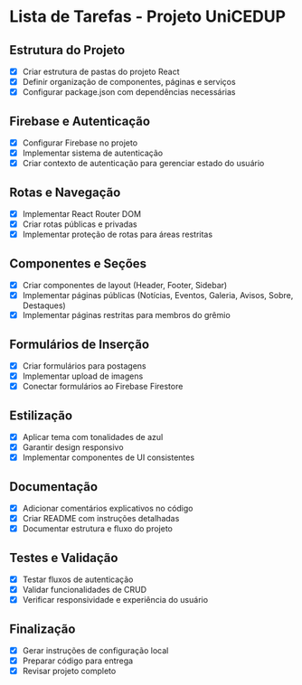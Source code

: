 # Lista de Tarefas - Projeto UniCEDUP

## Estrutura do Projeto
- [x] Criar estrutura de pastas do projeto React
- [x] Definir organização de componentes, páginas e serviços
- [x] Configurar package.json com dependências necessárias

## Firebase e Autenticação
- [x] Configurar Firebase no projeto
- [x] Implementar sistema de autenticação
- [x] Criar contexto de autenticação para gerenciar estado do usuário

## Rotas e Navegação
- [x] Implementar React Router DOM
- [x] Criar rotas públicas e privadas
- [x] Implementar proteção de rotas para áreas restritas

## Componentes e Seções
- [x] Criar componentes de layout (Header, Footer, Sidebar)
- [x] Implementar páginas públicas (Notícias, Eventos, Galeria, Avisos, Sobre, Destaques)
- [x] Implementar páginas restritas para membros do grêmio

## Formulários de Inserção
- [x] Criar formulários para postagens
- [x] Implementar upload de imagens
- [x] Conectar formulários ao Firebase Firestore

## Estilização
- [x] Aplicar tema com tonalidades de azul
- [x] Garantir design responsivo
- [x] Implementar componentes de UI consistentes

## Documentação
- [x] Adicionar comentários explicativos no código
- [x] Criar README com instruções detalhadas
- [x] Documentar estrutura e fluxo do projeto

## Testes e Validação
- [x] Testar fluxos de autenticação
- [x] Validar funcionalidades de CRUD
- [x] Verificar responsividade e experiência do usuário

## Finalização
- [x] Gerar instruções de configuração local
- [x] Preparar código para entrega
- [x] Revisar projeto completo
